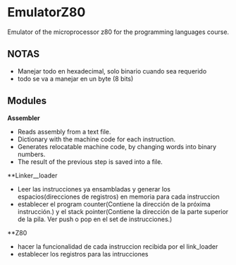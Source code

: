 # EmulatorZ80
Emulator of the microprocessor z80 for the programming languages course.

## NOTAS
* Manejar todo en hexadecimal, solo binario cuando sea requerido
* todo se va a manejar en un byte (8 bits)


## Modules
**Assembler**
* Reads assembly from a text file.
* Dictionary with the machine code for each instruction.
* Generates relocatable machine code, by changing words into binary numbers.
* The result of the previous step is saved into a file.

**Linker__loader
* Leer las instrucciones ya ensambladas y generar los espacios(direcciones de registros) en memoria para cada instruccion
* establecer el program counter(Contiene la dirección de la próxima instrucción.) y el stack pointer(Contiene la dirección de la parte superior de la pila. Ver push o pop en el set de instrucciones.)

**Z80 
* hacer la funcionalidad de cada instruccion recibida por el link_loader
* establecer los registros para las intrucciones
